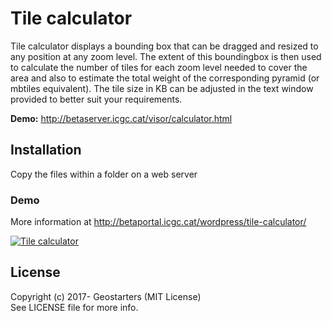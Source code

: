 # Tile calculator

Tile calculator displays a bounding box that can be dragged and resized to any position at any zoom level. The extent of this boundingbox is then used to calculate the number of tiles for each zoom level needed to cover the area and also to estimate the total weight of the corresponding pyramid (or mbtiles equivalent). The tile size in KB can be adjusted in the text window provided to better suit your requirements.

**Demo:**  http://betaserver.icgc.cat/visor/calculator.html

## Installation
Copy the files within a folder on a web server

### Demo

More information at http://betaportal.icgc.cat/wordpress/tile-calculator/

[![Tile calculator](http://betaportal.icgc.cat/wordpress/wp-content/uploads/2016/02/tile-calculator-geostarters-icgc-1024x644.jpg)](http://betaserver.icgc.cat/visor/calculator.html)

## License

Copyright (c) 2017- Geostarters (MIT License)  
See LICENSE file for more info.